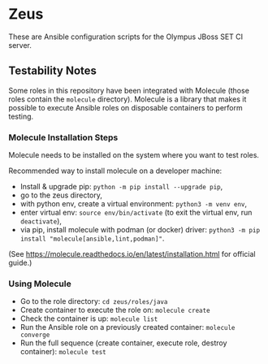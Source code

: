 Zeus
====

These are Ansible configuration scripts for the Olympus JBoss SET CI server.

## Testability Notes

Some roles in this repository have been integrated with Molecule (those roles contain the `molecule` directory). 
Molecule is a library that makes it possible to execute Ansible roles on disposable containers to perform testing.

### Molecule Installation Steps

Molecule needs to be installed on the system where you want to test roles.

Recommended way to install molecule on a developer machine:

* Install & upgrade pip: `python -m pip install --upgrade pip`,
* go to the zeus directory,
* with python env, create a virtual environment: `python3 -m venv env`,
* enter virtual env: `source env/bin/activate` (to exit the virtual env, run `deactivate`),
* via pip, install molecule with podman (or docker) driver: `python3 -m pip install "molecule[ansible,lint,podman]"`.

(See https://molecule.readthedocs.io/en/latest/installation.html for official guide.)

### Using Molecule

* Go to the role directory: `cd zeus/roles/java`
* Create container to execute the role on: `molecule create`
* Check the container is up: `molecule list`
* Run the Ansible role on a previously created container: `molecule converge`
* Run the full sequence (create container, execute role, destroy container): `molecule test`
